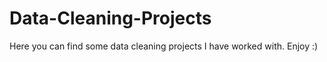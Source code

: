 # Data-Cleaning-Projects

Here you can find some data cleaning projects I have worked with. Enjoy :)
